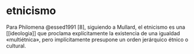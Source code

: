 # etnicismo
Para Philomena @essed1991 [8], siguiendo a Mullard, el etnicismo es una [[ideologia]] que proclama explícitamente la existencia de una igualdad «multiétnica», pero implícitamente presupone un orden jerárquico étnico o cultural.
